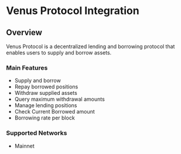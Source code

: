# Venus Protocol Integration

## Overview

Venus Protocol is a decentralized lending and borrowing protocol that enables users to supply and borrow assets. 

### Main Features
- Supply and borrow
- Repay borrowed positions
- Withdraw supplied assets
- Query maximum withdrawal amounts
- Manage lending positions
- Check Current Borrowed amount
- Borrowing rate per block

### Supported Networks
- Mainnet